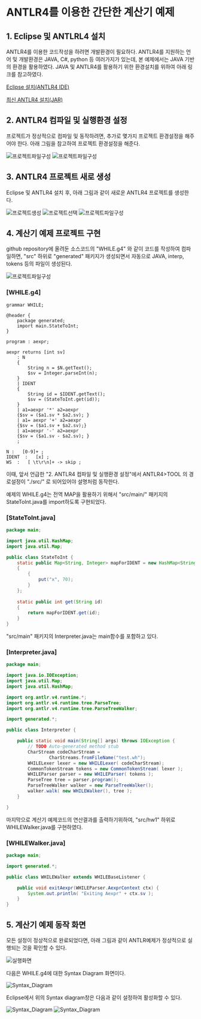 # ANTLR4를 이용한 간단한 계산기 예제

## 1. Eclipse 및 ANTLRL4 설치 
ANTLR4를 이용한 코드작성을 하려면 개발환경이 필요하다.
ANTLR4를 지원하는 언어 및 개발환경은 JAVA, C#, python 등 여러가지가 있는데,
본 예제에서는 JAVA 기반의 환경을 활용하였다.
JAVA 및 ANTLR4를 활용하기 위한 환경설치를 위하여 아래 링크를 참고하였다.

[Eclipse 설치(ANTLR4 IDE)](https://github.com/jknack/antlr4ide)

[최신 ANTLR4 설치(JAR)](https://github.com/antlr/antlr4/blob/master/doc/getting-started.md)

## 2. ANTLR4 컴파일 및 실행환경 설정
프로젝트가 정상적으로 컴파일 및 동작하려면,
추가로 몇가지 프로젝트 환경설정을 해주어야 한다.
아래 그림을 참고하여 프로젝트 환경설정을 해준다.

![프로젝트파일구성](./doc/images/antlr_tool.png)
![프로젝트파일구성](./doc/images/antlr4_jar추가.png)

## 3. ANTLR4 프로젝트 새로 생성
Eclipse 및 ANTLR4 설치 후, 아래 그림과 같이 새로운 ANTLR4 프로젝트를 생성한다.

![프로젝트생성](./doc/images/프로젝트생성.png)
![프로젝트선택](./doc/images/ANTLR프로젝트선택.png)
![프로젝트파일구성](./doc/images/project_facets.png)

## 4. 계산기 예제 프로젝트 구현
github repository에 올려둔 소스코드의 "WHILE.g4" 와 같이 코드를 작성하여 컴파일하면, "src" 하위로 "generated" 패키지가 생성되면서 자동으로 JAVA, interp, tokens 등의 파일이 생성된다.

![프로젝트파일구성](./doc/images/프로젝트파일구성.png)

### [WHILE.g4]
```antlr
grammar WHILE;

@header {
	package generated;
	import main.StateToInt;
}

program : aexpr;

aexpr returns [int sv] 
	: N
	{
		String n = $N.getText();
		$sv = Integer.parseInt(n);
	}
	| IDENT
	{
		String id = $IDENT.getText();
		$sv = (StateToInt.get(id));
	}
	| a1=aexpr '*' a2=aexpr
	{$sv = ($a1.sv * $a2.sv); }
	| a1= aexpr '+' a2=aexpr
	{$sv = ($a1.sv + $a2.sv);}
	| a1=aexpr '-' a2=aexpr
	{$sv = ($a1.sv - $a2.sv); }
	;
	
N :   [0-9]+ ;
IDENT  :   [x] ;
WS  :   [ \t\r\n]+ -> skip ; 
```

이때, 앞서 언급한 "2. ANTLR4 컴파일 및 실행환경 설정"에서 ANTLR4>TOOL 의 경로설정이 "./src/" 로 되어있어야 설명처럼 동작한다.

예제의 WHILE.g4는 전역 MAP을 활용하기 위해서 "src/main/" 패키지의 StateToInt.java를 import하도록 구현되었다.

### [StateToInt.java]
```java
package main;

import java.util.HashMap;
import java.util.Map;

public class StateToInt {
	static public Map<String, Integer> mapForIDENT = new HashMap<String, Integer>()
	{
		{
			put("x", 70);
		}
	};
	
	static public int get(String id)
	{
		return mapForIDENT.get(id);
	}
}
```

"src/main" 패키지의 Interpreter.java는 main함수를 포함하고 있다.

### [Interpreter.java]
```java
package main;

import java.io.IOException;
import java.util.Map;
import java.util.HashMap; 

import org.antlr.v4.runtime.*;
import org.antlr.v4.runtime.tree.ParseTree;
import org.antlr.v4.runtime.tree.ParseTreeWalker;

import generated.*;

public class Interpreter {

	public static void main(String[] args) throws IOException {
		// TODO Auto-generated method stub
		CharStream codeCharStream =
				CharStreams.fromFileName("test.wh");
		WHILELexer lexer = new WHILELexer( codeCharStream);
		CommonTokenStream tokens = new CommonTokenStream( lexer );
		WHILEParser parser = new WHILEParser( tokens );
		ParseTree tree = parser.program();
		ParseTreeWalker walker = new ParseTreeWalker();
	    walker.walk( new WHILEWalker(), tree );
	}

}
```

마지막으로 계산기 예제코드의 연산결과를 출력하기위하여,
"src/hw1" 하위로 WHILEWalker.java를 구현하였다.

### [WHILEWalker.java]
```java
package main;

import generated.*;

public class WHILEWalker extends WHILEBaseListener {

	public void exitAexpr(WHILEParser.AexprContext ctx) {
	    System.out.println( "Exiting Aexpr" + ctx.sv );
	}
}
```

## 5. 계산기 예제 동작 화면
모든 설정이 정상적으로 완료되었다면,
아래 그림과 같이 ANTLR예제가 정상적으로 실행되는 것을 확인할 수 있다.

![실행화면](./doc/images/실행화면.png)

다음은 WHILE.g4에 대한 Syntax Diagram 화면이다.

![Syntax_Diagram](./doc/images/Syntax_Diagram.png)

Eclipse에서 위의 Syntax diagram창은 다음과 같이 설정하여 활성화할 수 있다.

![Syntax_Diagram](./doc/images/syntax_diagram창_설정1.png)
![Syntax_Diagram](./doc/images/syntax_diagram창_설정2.png)
